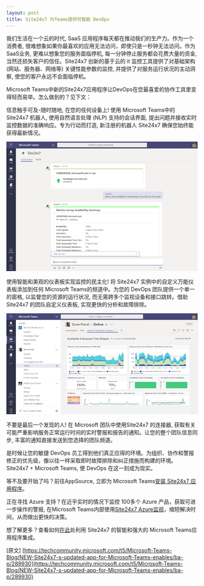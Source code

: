 ```yaml
---
layout: post
title: Site24x7 为Teams提供可智能 DevOps
---
```


我们生活在一个云的时代, SaaS 应用程序每天都在推动我们的生产力。作为一个消费者, 很难想象如果你最喜欢的应用无法访问，即使只是一秒钟无法访问。作为 SaaS业务, 更难以想象您的服务面临停机, 每一分钟停止服务都会花费大量的资金, 当然还损失客户的信任。Site24x7 创新的基于云的 it 监控工具提供了对基础架构 (网站、服务器、网络等) 关键性能参数的监控, 并提供了对服务运行状况的主动洞察, 使您的客户永远不会面临停机。
   
Microsoft Teams中新的Site24x7应用程序让DevOps在您最喜爱的协作工具里变得轻而易举。怎么做到的？见下文：


信息触手可及-随时随地, 在您的任何设备上!
使用 Microsoft Teams中的 Site24x7 机器人, 使用自然语言处理 (NLP) 支持的会话界面, 提出问题并接收实时监控数据的准确响应。专为行动而打造, 新注册的机器人 Site24x7 确保您始终能获得最新情况。

![001](../images/post20181210/001.png)


使用智能和美观的仪表板实现监控的民主化!
将 Site24x7 实例中的自定义万能仪表板添加到任何 Microsoft Teams的频道中。为您的 DevOps 团队提供一个单一的窗格, 以监督您的资源的运行状况, 而无需跨多个监视设备和接口跳转。借助 Site24x7 的团队自定义仪表板, 实现更快的分析和故障排除。

![002](../images/post20181210/002.png)

不要是最后一个发现的人!
在 Microsoft 团队中使用Site24x7 的连接器, 获取有关可能严重影响服务正常运行时间的实时警报和报告的通知。让您的整个团队信息同步, 丰富的通知直接发送到您选择的团队频道。
 
是时候让您的敏捷 DevOps 员工得到他们真正应得的环境。为组织、协作和警报修正的优先级，像以往一样采取即时故障排除和纠正措施而构建的环境。Site24x7 + Microsoft Teams, 使 DevOps 在这一刻成为现实。
 
等不及要开始了吗？前往AppSource, 立即为 Microsoft Teams[安装 Site24x7 应用程序](https://appsource.microsoft.com/en-gb/product/office/WA104381289)。
 
正在寻找 Azure 支持？在近乎实时的情况下监控 100多个 Azure 产品，获取可进一步操作的警报, 在Microsoft Teams内部使用[Site24x7 Azure监视](https://www.site24x7.com/azure/)，缩短解决时间，从而做出更快的决策。
 
想了解更多？查看如何[在此](https://www.site24x7.com/microsoft-teams-integration.html)处利用 Site24x7 的智能和强大的 Microsoft Teams应用程序集成。


\[原文\] [https://techcommunity.microsoft.com/t5/Microsoft-Teams-Blog/NEW-Site24x7-s-updated-app-for-Microsoft-Teams-enables/ba-p/289930](https://techcommunity.microsoft.com/t5/Microsoft-Teams-Blog/NEW-Site24x7-s-updated-app-for-Microsoft-Teams-enables/ba-p/289930)

